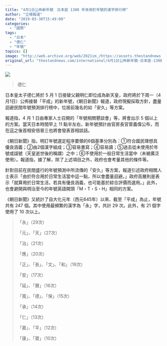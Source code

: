 ```yaml
---
title: "4月1日公佈新年號　日本逾 1300 年來用於年號的漢字排行榜"
author: "立場報道"
date: "2019-03-30T15:49:00"
categories:
  - "國際"
tags:
  - "日本"
  - "德仁"
  - "年號"
topics: []
image: "http://web.archive.org/web/2021im_/https://assets.thestandnews.com/media/photos/JAPAN-PRINCE_iaMUD.png"
original_url: "thestandnews.com/international/4月1日公佈新年號-日本逾-1300-年來用於年號的漢字排行榜"
---
```

![](http://web.archive.org/web/2021im_/https://assets.thestandnews.com/media/photos/JAPAN-PRINCE_iaMUD.png)
> 德仁

日本皇太子德仁將於 5 月 1 日接替父親明仁即位成為新天皇，政府將於下周一（4月1日）公佈接替「平成」的新年號，《朝日新聞》報道，政府現擬採取方針，盡量迴避民間年號預測排行榜中，位居前幾名的如「安久」等方案。

報道指，4 月 1 日由專家人士召開的「年號相關懇談會」等，將會出示 5 個以上的方案。當天日本時間早上 11 點半左右，新年號預計由官房長官菅義偉公布，而在這之後首相安倍晉三也將會發表首相談話。

《朝日新聞》指，明訂年號選定程序要領的6個基準分別為：①符合國民理想具優良涵義；②由2個漢字組成；③容易書寫；④容易讀；⑤過去從未使用於年號或諡號（天皇逝世後的稱謂）之中；⑥不使用於一般日常生活當中（未被廣泛使用）。報道指，據了解，除了上述項目之外，政府也會考量其他的條件等。

針對目前在民間盛行的年號預測中所流傳的「安久」等方案，報道引述政府相關人士表示「由於符合用於日常生活當中這一點，所以會盡量迴避。」政府高層則是表示「就算用於日常生活，若具有優良涵義，也可能基於綜合評價而選用。」此外，也會避開與明治至今的年號英語開頭「M・T・S・H」相同的方案。

《朝日新聞》又統計了自大化元年（西元645年）以來、截至「平成」為止，年號共有 247 個。其中使用最頻繁的漢字為「永」字，共計 29 次。此外，有 21 個字使用了 10 次以上。

> 「永」（29次）
> 
> 「元」、「天」（27次）
> 
> 「治」（21次）
> 
> 「應」（20次）
> 
> 「正」、「長」、「文」、「和」（19次）
> 
> 「安」（17次）
> 
> 「延」、「曆」（16次）
> 
> 「寬」、「德」、「保」（15次）
> 
> 「承」（14次）
> 
> 「仁」（13次）
> 
> 「嘉」、「平」（12次）
> 
> 「康」、「寶」（10次）